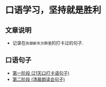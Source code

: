 # 口语学习，坚持就是胜利
## 文章说明
- 记录在`执御新东方群里`的打卡过的句子.

## 口语句子
- [第一阶段 (21天口打卡语句子)](https://w3cpress.github.io/learn-english/one)
- [第二阶段 (清晨朗读会句子)](https://w3cpress.github.io/learn-english/two)
